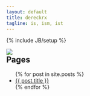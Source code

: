 ```yaml
---
layout: default
title: dereckrx
tagline: is, ism, ist
---
```

{% include JB/setup %}

<div id="slideshow">
    <img src="https://fbcdn-sphotos-g-a.akamaihd.net/hphotos-ak-frc3/996523_855163443964_1450477945_n.jpg" style="position:absolute;" class="active" />
    <img src="https://fbcdn-sphotos-a-a.akamaihd.net/hphotos-ak-ash4/1002752_855164696454_1538242372_n.jpg" style="position:absolute;" />
    <img src="https://sphotos-b.xx.fbcdn.net/hphotos-prn1/486527_814966249464_176791897_n.jpg" style="position:absolute;" />
</div>

## Pages

<ul class="posts">
  {% for post in site.posts %}
    <li><a href="{{ BASE_PATH }}{{ post.url }}">{{ post.title }}</a></li>
  {% endfor %}
</ul>

<script type="text/javascript">
	// Source: http://jonraasch.com/blog/a-simple-jquery-slideshow

	function slideSwitch() {

	    var $active = $('#slideshow IMG.active');

	    if ( $active.length === 0 ) $active = $('#slideshow IMG:last');

	    var $next =  $active.next().length ? $active.next()
	        : $('#slideshow IMG:first');

	    $active.addClass('last-active');

	    $next.css({opacity: 0.0})
	        .addClass('active')
	        .animate({opacity: 1.0}, 1000, function() {
	            $active.removeClass('active last-active');
	        });
	}

	$(document).ready(function() {
	  setInterval( "slideSwitch()", 4000 );
	});

</script>

